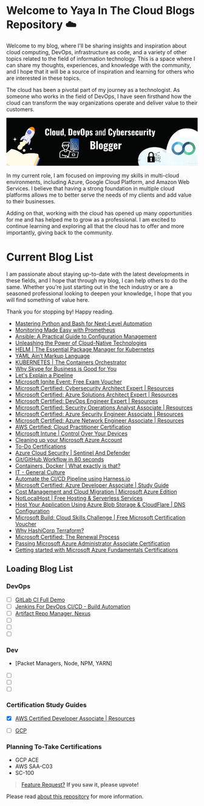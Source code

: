 
# Welcome to Yaya In The Cloud Blogs Repository ☁️

Welcome to my blog, where I'll be sharing insights and inspiration about cloud computing, DevOps, infrastructure as code, and a variety of other topics related to the field of information technology. This is a space where I can share my thoughts, experiences, and knowledge with the community, and I hope that it will be a source of inspiration and learning for others who are interested in these topics.

The cloud has been a pivotal part of my journey as a technologist. As someone who works in the field of DevOps, I have seen firsthand how the cloud can transform the way organizations operate and deliver value to their customers. 

<img class="img" src="Banner.png" alt="Hey">


In my current role, I am focused on improving my skills in multi-cloud environments, including Azure, Google Cloud Platform, and Amazon Web Services. I believe that having a strong foundation in multiple cloud platforms allows me to better serve the needs of my clients and add value to their businesses. 

Adding on that, working with the cloud has opened up many opportunities for me and has helped me to grow as a professional. I am excited to continue learning and exploring all that the cloud has to offer and more importantly, giving back to the community. <br>
 

 
 

# Current Blog List
I am passionate about staying up-to-date with the latest developments in these fields, and I hope that through my blog, I can help others to do the same. Whether you're just starting out in the tech industry or are a seasoned professional looking to deepen your knowledge, I hope that you will find something of value here. 

Thank you for stopping by! Happy reading.

- [Mastering Python and Bash for Next-Level Automation](clc0i6hnw000h08l1auogdwm3.md)
- [Monitoring Made Easy with Prometheus](clbyvixfr000208mkepithjx9.md)
- [Ansible: A Practical Guide to Configuration Management](clbxjpzfp001808l5e2cw7e7t.md)
- [Unleashing the Power of Cloud-Native Technologies](clbw0kgpt000b08ml22bre2ce.md )
- [HELM | The Essential Package Manager for Kubernetes](clburohgg000008l450s2bdkm.md)  
- [YAML Ain’t Markup Language](clbt8kr19000408l5d0738len.md)
- [KUBERNETES | The Containers Orchestrator](clbs1e9dm000208l8cxnf6khm.md)
- [ Why Skype for Business is Good for You](clbpl1cvf000308mfdt2h3df6.md)
- [Let's Explain a Pipeline](clbj7tjms000a08kvdp46et6c.md)
- [Microsoft Ignite Event: Free Exam Voucher](cl7w1bl6q0855w8nv1chlawa6.md)
- [Microsoft Certified: Cybersecurity Architect Expert | Resources](cl7ade2ca01kb9ynvfc4n9me9.md)
- [Microsoft Certified: Azure Solutions Architect Expert | Resources](cl7adbd5q01kmaznv9zzt7u1v.md)
- [Microsoft Certified: DevOps Engineer Expert | Resources](cl7adaddp01jo9ynv4dhebuhy.md)
- [Microsoft Certified: Security Operations Analyst Associate | Resources](cl77oke4h00un0jnv0oix9g19.md)
- [Microsoft Certified: Azure Security Engineer Associate | Resources](cl76khwu800lfbmnvh3edho0z.md)
- [Microsoft Certified: Azure Network Engineer Associate | Resources](cl76acexn02mo32nvfwix8fuh.md)
- [AWS Certified: Cloud Practitioner Certification](cl711zrns03u1d3nv4ped5tt3.md)
- [Microsoft Intune | Control Over Your Devices](cl6z1spwg006ebinvalgaf0n8.md)
- [Cleaning up your Microsoft Azure Account](cl6qlb6t005xmgenv7say1gvg.md)
- [To-Do Certifications](cl6hrtp700640wtnv79x09z8r.md)
- [Azure Cloud Security | Sentinel And Defender](cl6capiny00cmfvnv9wwv9q1y.md)
- [Git/GitHub Workflow in 80 seconds](cl66cnu2l003izqnv9rkl2y0w.md)
- [Containers, Docker | What exactly is that?](cl4on89ke02mzhbnvgei02p10.md)
- [IT - General Culture](cl4jtecwk009feznv65aofji7.md)
- [Automate the CI/CD Pipeline using Harness.io](cl4ep2z6802gozunvdd0ugc5s.md)
- [Microsoft Certified: Azure Developer Associate | Study Guide](cl4c2j31m03r1jpnv9ulhf87o.md)
- [Cost Management and Cloud Migration | Microsoft Azure Edition](cl44pf7x601gmjenv6ilp5xqc.md) 
- [NotLocalHost | Free Hosting & Serverless Services](cl408jvzm00gjl6nvdn6bekyl.md) 
- [Host Your Application Using Azure Blob Storage & CloudFlare | DNS Configuration](cl3t6dogo0046fcnvhnvo4iwd.md)
- [Microsoft Build: Cloud Skills Challenge | Free Microsoft Certification Voucher](cl3lnuupa01583znvcyol8uwg.md)
- [Why HashiCorp Terraform?](cl3fyhu4f00nntknvduni2ad8.md)
- [Microsoft Certified: The Renewal Process](cl2177dai06yby6nv4tqidba2.md)
- [Passing Microsoft Azure Administrator Associate Certification](cl0pg4r2200c1yunv054wgaec.md)
- [Getting started with Microsoft Azure Fundamentals Certifications](ckzspxdnq03e32ps1fsf087ls.md)

## Loading Blog List
### DevOps
- [ ] [GitLab CI Full Demo]()
- [ ] [Jenkins For DevOps CI/CD - Build Automation]()
- [ ] [Artifact Repo Manager, Nexus]()
- [ ] []() 
- [ ] []() 
- [ ] []() 

### Dev
- [Packet Managers, Node, NPM, YARN] []() 
- [ ] []() 
- [ ] []() 
- [ ] []() 

### Certification Study Guides
- [x] [AWS Certified Developer Associate | Resources]()
- [ ] [GCP]()


### Planning To-Take Certifications
- GCP ACE
- AWS SAA-C03
- SC-100
> [Feature Request?](https://feedback.hashnode.com/p/the-total-number-of-blog-views-on-your-hashnode-profile) **If you saw it, please upvote!**

Please read [about this repository](about.md) for more information.
